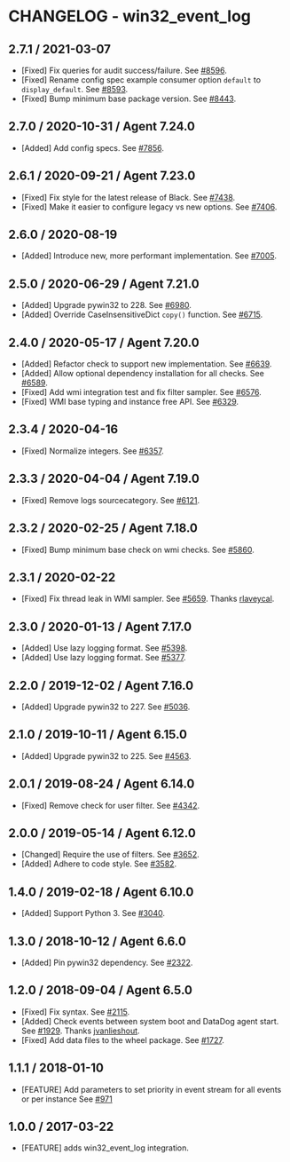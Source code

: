 # CHANGELOG - win32_event_log

## 2.7.1 / 2021-03-07

* [Fixed] Fix queries for audit success/failure. See [#8596](https://github.com/DataDog/integrations-core/pull/8596).
* [Fixed] Rename config spec example consumer option `default` to `display_default`. See [#8593](https://github.com/DataDog/integrations-core/pull/8593).
* [Fixed] Bump minimum base package version. See [#8443](https://github.com/DataDog/integrations-core/pull/8443).

## 2.7.0 / 2020-10-31 / Agent 7.24.0

* [Added] Add config specs. See [#7856](https://github.com/DataDog/integrations-core/pull/7856).

## 2.6.1 / 2020-09-21 / Agent 7.23.0

* [Fixed] Fix style for the latest release of Black. See [#7438](https://github.com/DataDog/integrations-core/pull/7438).
* [Fixed] Make it easier to configure legacy vs new options. See [#7406](https://github.com/DataDog/integrations-core/pull/7406).

## 2.6.0 / 2020-08-19

* [Added] Introduce new, more performant implementation. See [#7005](https://github.com/DataDog/integrations-core/pull/7005).

## 2.5.0 / 2020-06-29 / Agent 7.21.0

* [Added] Upgrade pywin32 to 228. See [#6980](https://github.com/DataDog/integrations-core/pull/6980).
* [Added] Override CaseInsensitiveDict `copy()` function. See [#6715](https://github.com/DataDog/integrations-core/pull/6715).

## 2.4.0 / 2020-05-17 / Agent 7.20.0

* [Added] Refactor check to support new implementation. See [#6639](https://github.com/DataDog/integrations-core/pull/6639).
* [Added] Allow optional dependency installation for all checks. See [#6589](https://github.com/DataDog/integrations-core/pull/6589).
* [Fixed] Add wmi integration test and fix filter sampler. See [#6576](https://github.com/DataDog/integrations-core/pull/6576).
* [Fixed] WMI base typing and instance free API. See [#6329](https://github.com/DataDog/integrations-core/pull/6329).

## 2.3.4 / 2020-04-16

* [Fixed] Normalize integers. See [#6357](https://github.com/DataDog/integrations-core/pull/6357).

## 2.3.3 / 2020-04-04 / Agent 7.19.0

* [Fixed] Remove logs sourcecategory. See [#6121](https://github.com/DataDog/integrations-core/pull/6121).

## 2.3.2 / 2020-02-25 / Agent 7.18.0

* [Fixed] Bump minimum base check on wmi checks. See [#5860](https://github.com/DataDog/integrations-core/pull/5860).

## 2.3.1 / 2020-02-22

* [Fixed] Fix thread leak in WMI sampler. See [#5659](https://github.com/DataDog/integrations-core/pull/5659). Thanks [rlaveycal](https://github.com/rlaveycal).

## 2.3.0 / 2020-01-13 / Agent 7.17.0

* [Added] Use lazy logging format. See [#5398](https://github.com/DataDog/integrations-core/pull/5398).
* [Added] Use lazy logging format. See [#5377](https://github.com/DataDog/integrations-core/pull/5377).

## 2.2.0 / 2019-12-02 / Agent 7.16.0

* [Added] Upgrade pywin32 to 227. See [#5036](https://github.com/DataDog/integrations-core/pull/5036).

## 2.1.0 / 2019-10-11 / Agent 6.15.0

* [Added] Upgrade pywin32 to 225. See [#4563](https://github.com/DataDog/integrations-core/pull/4563).

## 2.0.1 / 2019-08-24 / Agent 6.14.0

* [Fixed] Remove check for user filter. See [#4342](https://github.com/DataDog/integrations-core/pull/4342).

## 2.0.0 / 2019-05-14 / Agent 6.12.0

* [Changed] Require the use of filters. See [#3652](https://github.com/DataDog/integrations-core/pull/3652).
* [Added] Adhere to code style. See [#3582](https://github.com/DataDog/integrations-core/pull/3582).

## 1.4.0 / 2019-02-18 / Agent 6.10.0

* [Added] Support Python 3. See [#3040](https://github.com/DataDog/integrations-core/pull/3040).

## 1.3.0 / 2018-10-12 / Agent 6.6.0

* [Added] Pin pywin32 dependency. See [#2322][1].

## 1.2.0 / 2018-09-04 / Agent 6.5.0

* [Fixed] Fix syntax. See [#2115][2].
* [Added] Check events between system boot and DataDog agent start. See [#1929][3]. Thanks [jvanlieshout][4].
* [Fixed] Add data files to the wheel package. See [#1727][5].

## 1.1.1 / 2018-01-10

* [FEATURE] Add parameters to set priority in event stream for all events or per instance See [#971][6]

## 1.0.0 / 2017-03-22

* [FEATURE] adds win32_event_log integration.

<!--- The following link definition list is generated by PimpMyChangelog --->
[1]: https://github.com/DataDog/integrations-core/pull/2322
[2]: https://github.com/DataDog/integrations-core/pull/2115
[3]: https://github.com/DataDog/integrations-core/pull/1929
[4]: https://github.com/jvanlieshout
[5]: https://github.com/DataDog/integrations-core/pull/1727
[6]: https://github.com/DataDog/integrations-core/issues/971
